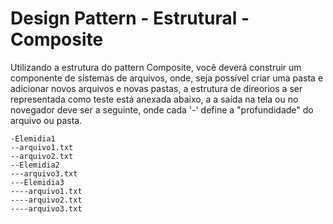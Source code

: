 # Design Pattern - Estrutural - Composite

Utilizando a estrutura do pattern Composite, você deverá construir um componente 
de sistemas de arquivos, onde, seja possível criar uma pasta e adicionar novos
arquivos e novas pastas, a estrutura de direorios a ser representada como teste 
está anexada abaixo, a a saída na tela ou no novegador deve ser a seguinte, onde 
cada '-' define a "profundidade" do arquivo ou pasta.

```
-Elemidia1
--arquivo1.txt
--arquivo2.txt
--Elemidia2
---arquivo3.txt
---Elemidia3
----arquivo1.txt
----arquivo2.txt
----arquivo3.txt
```